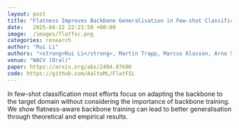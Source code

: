 ```yaml
---
layout: post
title: "Flatness Improves Backbone Generalisation in Few-shot Classification"
date:   2025-04-22 22:21:59 +00:00
image:  /images/flatfsc.png
categories: research
author: "Rui Li"
authors: "<strong>Rui Li</strong>, Martin Trapp, Marcus Klasson, Arno Solin"
venue: "WACV (Oral)"
paper: https://arxiv.org/abs/2404.07696
code: https://github.com/AaltoML/FlatFSL
---
```

In few-shot classification most efforts focus on adapting the backbone to the target domain without considering the importance of backbone training. We show flatness-aware backbone training can lead to better generalisation through theoretical and empirical results.